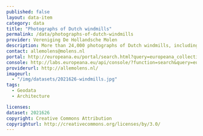 ```yaml
---
published: false
layout: data-item
category: data
title: "Photographs of Dutch windmills"
permalink: /data/photographs-of-dutch-windmills
provider: Vereniging De Hollandsche Molen
description: More than 24,000 photographs of Dutch windmills, including detailed views of the windmills, provided through the Digitale Collectie.
contact: allemolens@molens.nl
portal: http://europeana.eu/portal/search.html?query=europeana_collectionName%3A2021626*&rows=24
console: http://labs.europeana.eu/api/console/?function=search&query=europeana_collectionName%3A2021626*&rows=24
providerurl: http://allemolens.nl/
imageurl:
  - "/img/datasets/2021626-windmills.jpg"
tags:
  - Geodata
  - Architecture

licenses:
dataset: 2021626
copyright: Creative Commons Attribution
copyrighturl: http://creativecommons.org/licenses/by/3.0/
---
```

